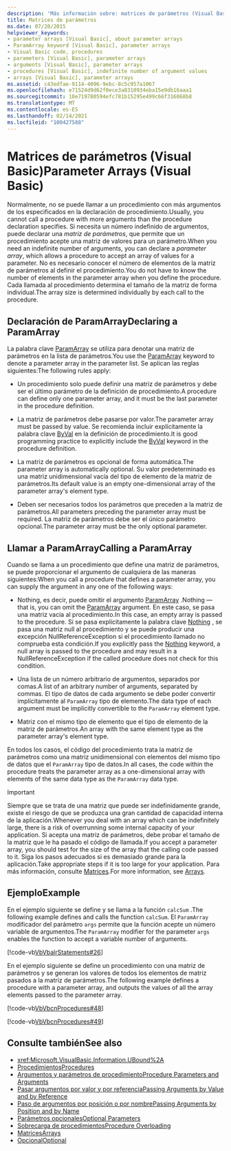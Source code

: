 ```yaml
---
description: 'Más información sobre: matrices de parámetros (Visual Basic)'
title: Matrices de parámetros
ms.date: 07/20/2015
helpviewer_keywords:
- parameter arrays [Visual Basic], about parameter arrays
- ParamArray keyword [Visual Basic], parameter arrays
- Visual Basic code, procedures
- parameters [Visual Basic], parameter arrays
- arguments [Visual Basic], parameter arrays
- procedures [Visual Basic], indefinite number of argument values
- arrays [Visual Basic], parameter arrays
ms.assetid: c43edfae-9114-4096-9ebc-8c5c957a1067
ms.openlocfilehash: e71524d9d62f0ece3a8310934eba15e9db16aaa1
ms.sourcegitcommit: 10e719780594efc781b15295e499c66f316068b8
ms.translationtype: MT
ms.contentlocale: es-ES
ms.lasthandoff: 02/14/2021
ms.locfileid: "100427588"
---
```

# <a name="parameter-arrays-visual-basic"></a><span data-ttu-id="f90ba-103">Matrices de parámetros (Visual Basic)</span><span class="sxs-lookup"><span data-stu-id="f90ba-103">Parameter Arrays (Visual Basic)</span></span>

<span data-ttu-id="f90ba-104">Normalmente, no se puede llamar a un procedimiento con más argumentos de los especificados en la declaración de procedimiento.</span><span class="sxs-lookup"><span data-stu-id="f90ba-104">Usually, you cannot call a procedure with more arguments than the procedure declaration specifies.</span></span> <span data-ttu-id="f90ba-105">Si necesita un número indefinido de argumentos, puede declarar una *matriz de parámetros*, que permite que un procedimiento acepte una matriz de valores para un parámetro.</span><span class="sxs-lookup"><span data-stu-id="f90ba-105">When you need an indefinite number of arguments, you can declare a *parameter array*, which allows a procedure to accept an array of values for a parameter.</span></span> <span data-ttu-id="f90ba-106">No es necesario conocer el número de elementos de la matriz de parámetros al definir el procedimiento.</span><span class="sxs-lookup"><span data-stu-id="f90ba-106">You do not have to know the number of elements in the parameter array when you define the procedure.</span></span> <span data-ttu-id="f90ba-107">Cada llamada al procedimiento determina el tamaño de la matriz de forma individual.</span><span class="sxs-lookup"><span data-stu-id="f90ba-107">The array size is determined individually by each call to the procedure.</span></span>  
  
## <a name="declaring-a-paramarray"></a><span data-ttu-id="f90ba-108">Declaración de ParamArray</span><span class="sxs-lookup"><span data-stu-id="f90ba-108">Declaring a ParamArray</span></span>  

 <span data-ttu-id="f90ba-109">La palabra clave [ParamArray](../../../language-reference/modifiers/paramarray.md) se utiliza para denotar una matriz de parámetros en la lista de parámetros.</span><span class="sxs-lookup"><span data-stu-id="f90ba-109">You use the [ParamArray](../../../language-reference/modifiers/paramarray.md) keyword to denote a parameter array in the parameter list.</span></span> <span data-ttu-id="f90ba-110">Se aplican las reglas siguientes:</span><span class="sxs-lookup"><span data-stu-id="f90ba-110">The following rules apply:</span></span>  
  
- <span data-ttu-id="f90ba-111">Un procedimiento solo puede definir una matriz de parámetros y debe ser el último parámetro de la definición de procedimiento.</span><span class="sxs-lookup"><span data-stu-id="f90ba-111">A procedure can define only one parameter array, and it must be the last parameter in the procedure definition.</span></span>  
  
- <span data-ttu-id="f90ba-112">La matriz de parámetros debe pasarse por valor.</span><span class="sxs-lookup"><span data-stu-id="f90ba-112">The parameter array must be passed by value.</span></span> <span data-ttu-id="f90ba-113">Se recomienda incluir explícitamente la palabra clave [ByVal](../../../language-reference/modifiers/byval.md) en la definición de procedimiento.</span><span class="sxs-lookup"><span data-stu-id="f90ba-113">It is good programming practice to explicitly include the [ByVal](../../../language-reference/modifiers/byval.md) keyword in the procedure definition.</span></span>  
  
- <span data-ttu-id="f90ba-114">La matriz de parámetros es opcional de forma automática.</span><span class="sxs-lookup"><span data-stu-id="f90ba-114">The parameter array is automatically optional.</span></span> <span data-ttu-id="f90ba-115">Su valor predeterminado es una matriz unidimensional vacía del tipo de elemento de la matriz de parámetros.</span><span class="sxs-lookup"><span data-stu-id="f90ba-115">Its default value is an empty one-dimensional array of the parameter array's element type.</span></span>  
  
- <span data-ttu-id="f90ba-116">Deben ser necesarios todos los parámetros que preceden a la matriz de parámetros.</span><span class="sxs-lookup"><span data-stu-id="f90ba-116">All parameters preceding the parameter array must be required.</span></span> <span data-ttu-id="f90ba-117">La matriz de parámetros debe ser el único parámetro opcional.</span><span class="sxs-lookup"><span data-stu-id="f90ba-117">The parameter array must be the only optional parameter.</span></span>  
  
## <a name="calling-a-paramarray"></a><span data-ttu-id="f90ba-118">Llamar a ParamArray</span><span class="sxs-lookup"><span data-stu-id="f90ba-118">Calling a ParamArray</span></span>  

 <span data-ttu-id="f90ba-119">Cuando se llama a un procedimiento que define una matriz de parámetros, se puede proporcionar el argumento de cualquiera de las maneras siguientes:</span><span class="sxs-lookup"><span data-stu-id="f90ba-119">When you call a procedure that defines a parameter array, you can supply the argument in any one of the following ways:</span></span>  
  
- <span data-ttu-id="f90ba-120">Nothing, es decir, puede omitir el argumento [ParamArray](../../../language-reference/modifiers/paramarray.md) .</span><span class="sxs-lookup"><span data-stu-id="f90ba-120">Nothing — that is, you can omit the [ParamArray](../../../language-reference/modifiers/paramarray.md) argument.</span></span> <span data-ttu-id="f90ba-121">En este caso, se pasa una matriz vacía al procedimiento.</span><span class="sxs-lookup"><span data-stu-id="f90ba-121">In this case, an empty array is passed to the procedure.</span></span> <span data-ttu-id="f90ba-122">Si se pasa explícitamente la palabra clave [Nothing](../../../language-reference/nothing.md) , se pasa una matriz null al procedimiento y se puede producir una excepción NullReferenceException si el procedimiento llamado no comprueba esta condición.</span><span class="sxs-lookup"><span data-stu-id="f90ba-122">If you explicitly pass the [Nothing](../../../language-reference/nothing.md) keyword, a null array is passed to the procedure and may result in a NullReferenceException if the called procedure does not check for this condition.</span></span>
  
- <span data-ttu-id="f90ba-123">Una lista de un número arbitrario de argumentos, separados por comas.</span><span class="sxs-lookup"><span data-stu-id="f90ba-123">A list of an arbitrary number of arguments, separated by commas.</span></span> <span data-ttu-id="f90ba-124">El tipo de datos de cada argumento se debe poder convertir implícitamente al `ParamArray` tipo de elemento.</span><span class="sxs-lookup"><span data-stu-id="f90ba-124">The data type of each argument must be implicitly convertible to the `ParamArray` element type.</span></span>  
  
- <span data-ttu-id="f90ba-125">Matriz con el mismo tipo de elemento que el tipo de elemento de la matriz de parámetros.</span><span class="sxs-lookup"><span data-stu-id="f90ba-125">An array with the same element type as the parameter array's element type.</span></span>  
  
 <span data-ttu-id="f90ba-126">En todos los casos, el código del procedimiento trata la matriz de parámetros como una matriz unidimensional con elementos del mismo tipo de datos que el `ParamArray` tipo de datos.</span><span class="sxs-lookup"><span data-stu-id="f90ba-126">In all cases, the code within the procedure treats the parameter array as a one-dimensional array with elements of the same data type as the `ParamArray` data type.</span></span>  
  
> [!IMPORTANT]
> <span data-ttu-id="f90ba-127">Siempre que se trata de una matriz que puede ser indefinidamente grande, existe el riesgo de que se produzca una gran cantidad de capacidad interna de la aplicación.</span><span class="sxs-lookup"><span data-stu-id="f90ba-127">Whenever you deal with an array which can be indefinitely large, there is a risk of overrunning some internal capacity of your application.</span></span> <span data-ttu-id="f90ba-128">Si acepta una matriz de parámetros, debe probar el tamaño de la matriz que le ha pasado el código de llamada.</span><span class="sxs-lookup"><span data-stu-id="f90ba-128">If you accept a parameter array, you should test for the size of the array that the calling code passed to it.</span></span> <span data-ttu-id="f90ba-129">Siga los pasos adecuados si es demasiado grande para la aplicación.</span><span class="sxs-lookup"><span data-stu-id="f90ba-129">Take appropriate steps if it is too large for your application.</span></span> <span data-ttu-id="f90ba-130">Para más información, consulte [Matrices](../arrays/index.md).</span><span class="sxs-lookup"><span data-stu-id="f90ba-130">For more information, see [Arrays](../arrays/index.md).</span></span>  
  
## <a name="example"></a><span data-ttu-id="f90ba-131">Ejemplo</span><span class="sxs-lookup"><span data-stu-id="f90ba-131">Example</span></span>  

 <span data-ttu-id="f90ba-132">En el ejemplo siguiente se define y se llama a la función `calcSum` .</span><span class="sxs-lookup"><span data-stu-id="f90ba-132">The following example defines and calls the function `calcSum`.</span></span> <span data-ttu-id="f90ba-133">El `ParamArray` modificador del parámetro `args` permite que la función acepte un número variable de argumentos.</span><span class="sxs-lookup"><span data-stu-id="f90ba-133">The `ParamArray` modifier for the parameter `args` enables the function to accept a variable number of arguments.</span></span>  
  
 [!code-vb[VbVbalrStatements#26](~/samples/snippets/visualbasic/VS_Snippets_VBCSharp/VbVbalrStatements/VB/Class1.vb#26)]  
  
 <span data-ttu-id="f90ba-134">En el ejemplo siguiente se define un procedimiento con una matriz de parámetros y se generan los valores de todos los elementos de matriz pasados a la matriz de parámetros.</span><span class="sxs-lookup"><span data-stu-id="f90ba-134">The following example defines a procedure with a parameter array, and outputs the values of all the array elements passed to the parameter array.</span></span>  
  
 [!code-vb[VbVbcnProcedures#48](~/samples/snippets/visualbasic/VS_Snippets_VBCSharp/VbVbcnProcedures/VB/Class1.vb#48)]  
  
 [!code-vb[VbVbcnProcedures#49](~/samples/snippets/visualbasic/VS_Snippets_VBCSharp/VbVbcnProcedures/VB/Class1.vb#49)]  
  
## <a name="see-also"></a><span data-ttu-id="f90ba-135">Consulte también</span><span class="sxs-lookup"><span data-stu-id="f90ba-135">See also</span></span>

- <xref:Microsoft.VisualBasic.Information.UBound%2A>
- [<span data-ttu-id="f90ba-136">Procedimientos</span><span class="sxs-lookup"><span data-stu-id="f90ba-136">Procedures</span></span>](./index.md)
- [<span data-ttu-id="f90ba-137">Argumentos y parámetros de procedimiento</span><span class="sxs-lookup"><span data-stu-id="f90ba-137">Procedure Parameters and Arguments</span></span>](./procedure-parameters-and-arguments.md)
- [<span data-ttu-id="f90ba-138">Pasar argumentos por valor y por referencia</span><span class="sxs-lookup"><span data-stu-id="f90ba-138">Passing Arguments by Value and by Reference</span></span>](./passing-arguments-by-value-and-by-reference.md)
- [<span data-ttu-id="f90ba-139">Paso de argumentos por posición o por nombre</span><span class="sxs-lookup"><span data-stu-id="f90ba-139">Passing Arguments by Position and by Name</span></span>](./passing-arguments-by-position-and-by-name.md)
- [<span data-ttu-id="f90ba-140">Parámetros opcionales</span><span class="sxs-lookup"><span data-stu-id="f90ba-140">Optional Parameters</span></span>](./optional-parameters.md)
- [<span data-ttu-id="f90ba-141">Sobrecarga de procedimientos</span><span class="sxs-lookup"><span data-stu-id="f90ba-141">Procedure Overloading</span></span>](./procedure-overloading.md)
- [<span data-ttu-id="f90ba-142">Matrices</span><span class="sxs-lookup"><span data-stu-id="f90ba-142">Arrays</span></span>](../arrays/index.md)
- [<span data-ttu-id="f90ba-143">Opcional</span><span class="sxs-lookup"><span data-stu-id="f90ba-143">Optional</span></span>](../../../language-reference/modifiers/optional.md)
